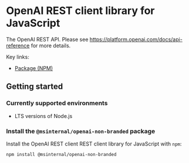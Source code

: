# OpenAI REST client library for JavaScript

The OpenAI REST API. Please see https://platform.openai.com/docs/api-reference for more details.

Key links:

- [Package (NPM)](https://www.npmjs.com/package/@msinternal/openai-non-branded)

## Getting started

### Currently supported environments

- LTS versions of Node.js

### Install the `@msinternal/openai-non-branded` package

Install the OpenAI REST client REST client library for JavaScript with `npm`:

```bash
npm install @msinternal/openai-non-branded
```
